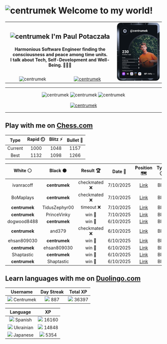 <h1>
  <img
    src="https://emojis.slackmojis.com/emojis/images/1531849430/4246/blob-sunglasses.gif"
    width="30"
    alt="centrumek"
  />
  Welcome to my world!
</h1>

<table>
  <tbody>
    <tr>
      <td align="center" width="70%" colspan="2">
        <h2>
          <img
            src="https://raw.githubusercontent.com/MartinHeinz/MartinHeinz/master/wave.gif"
            width="30px"
            alt="centrumek"
          />
          I'm Paul Potaczała
        </h2>
        <h4>
          Harmonious Software Engineer finding the consciousness and peace among time units.
          <br/>
          I talk about Tech, Self-Development and Well-Being. 🌿🧘🚀
        </h4>
      </td>
      <td width="30%" rowspan="2">
        <a href="https://app.daily.dev/centrumek">
          <img
            src="./devcard.svg"
            alt="centrumek"
          />
        </a>
      </td>
    </tr>
    <tr align="center">
      <td>
        <img
          src="https://komarev.com/ghpvc/?username=centrumek&label=visitors&color=0e75b6&style=flat"
          alt="centrumek"
        >
      </td>
      <td>
        <a href="https://stackoverflow.com/users/14496012/centrumek">
          <img
            src="https://stackoverflow.com/users/flair/14496012.png?theme=dark"
            alt="centrumek"
          >
        </a>
      </td>
    </tr>
  </tbody>
</table>

---
<div align="center">
  <img 
    src="https://github-readme-stats.vercel.app/api?username=centrumek&show_icons=true&count_private=true&theme=dark&hide_border=true&hide=issues,contribs&bg_color=00000000"
    alt="centrumek"
  />
  <img
    src="https://github-readme-stats.vercel.app/api/top-langs/?username=centrumek&layout=compact&hide_border=true&theme=dark&bg_color=00000000&langs_count=6&exclude_repo=air-statistic-app"
    alt="centrumek"
  />
  <img 
    src="https://github-readme-streak-stats.herokuapp.com?user=centrumek&theme=dark&hide_border=true&background=FFFFFF00"
    alt="centrumek"
  />
  <br/>
  <br/>
  <a href="https://www.buymeacoffee.com/centrumek">
    <img
      src="https://cdn.buymeacoffee.com/buttons/v2/default-orange.png"
      height="50"
      width="210"
      alt="centrumek"
    />
  </a>
</div>

---

## Play with me on [Chess.com](https://www.chess.com/member/centrumek)

<div align="center">
<!--START_SECTION:chessStats-->
<!-- Automatically generated with https://github.com/Balastrong/chess-stats-action -->

| Type | Rapid ⏲️ | Blitz ⚡ | Bullet 🔫 |
|:---:|:---:|:---:|:---:|
| Current | 1000 | 1048 | 1157 |
| Best | 1132 | 1098 | 1266 |

| White ⚪ | Black ⚫ | Result 🏆 | Date 📅 | Position 🗺️ | Type 🕕 |
|:---:|:---:|:---:|:---:|:---:|:---:|
| ivanracoff | **centrumek** | checkmated ❌ | 7/10/2025 | <a href="http://www.ee.unb.ca/cgi-bin/tervo/fen.pl?select=r3r3/k1Q5/pp2q3/7p/4P2P/2N5/1PP3P1/2KR3R b - - 0 29">Link</a> | Blitz |
| BoMaplays | **centrumek** | checkmated ❌ | 7/10/2025 | <a href="http://www.ee.unb.ca/cgi-bin/tervo/fen.pl?select=1r5r/k1p1p3/4P3/Q2B3p/p2P4/P1P1q3/1P6/1K1R3R b - - 4 36">Link</a> | Blitz |
| **centrumek** | TidusZephyr00 | timeout ❌ | 7/10/2025 | <a href="http://www.ee.unb.ca/cgi-bin/tervo/fen.pl?select=8/8/7P/3k4/3p4/4pR2/3K4/8 w - - 0 55">Link</a> | Blitz |
| **centrumek** | PrinceVinky | win 🥇 | 7/10/2025 | <a href="http://www.ee.unb.ca/cgi-bin/tervo/fen.pl?select=8/4P3/3R4/5k2/5P2/6P1/7P/2K5 b - - 0 54">Link</a> | Blitz |
| dogwood8488 | **centrumek** | win 🥇 | 6/10/2025 | <a href="http://www.ee.unb.ca/cgi-bin/tervo/fen.pl?select=2r3k1/Q7/6p1/5p1p/3Pp3/P2r3P/5PP1/1Rq2K1R w - - 1 35">Link</a> | Blitz |
| **centrumek** | and379 | checkmated ❌ | 6/10/2025 | <a href="http://www.ee.unb.ca/cgi-bin/tervo/fen.pl?select=rn6/p1Qp4/k1pP4/8/Pp4np/5P2/1P5q/R4R1K w - - 3 30">Link</a> | Blitz |
| ehsan809030 | **centrumek** | win 🥇 | 6/10/2025 | <a href="http://www.ee.unb.ca/cgi-bin/tervo/fen.pl?select=8/8/8/8/7K/7q/6q1/2k5 w - - 16 72">Link</a> | Blitz |
| **centrumek** | ehsan809030 | win 🥇 | 6/10/2025 | <a href="http://www.ee.unb.ca/cgi-bin/tervo/fen.pl?select=8/2r2k2/R1pK4/2P5/1P6/8/8/8 b - - 3 56">Link</a> | Blitz |
| Shaptastic | **centrumek** | win 🥇 | 6/10/2025 | <a href="http://www.ee.unb.ca/cgi-bin/tervo/fen.pl?select=r4b2/2kn4/p2p3p/2p1p2P/b3P3/P2PPR2/2qK1QP1/5R2 w - - 0 27">Link</a> | Blitz |
| **centrumek** | Shaptastic | win 🥇 | 6/10/2025 | <a href="http://www.ee.unb.ca/cgi-bin/tervo/fen.pl?select=8/kr6/8/7p/5P1P/p5K1/6B1/2R5 b - - 1 43">Link</a> | Blitz |

<!--END_SECTION:chessStats-->
</div>

## Learn languages with me on [Duolingo.com](https://www.duolingo.com/profile/Centrumek)

<div align="center">
<!--START_SECTION:duolingoStats-->
<!-- Automatically generated with https://github.com/centrumek/duolingo-readme-stats-->

| Username | Day Streak | Total XP |
|:---:|:---:|:---:|
| <img src="https://raw.githubusercontent.com/centrumek/duolingo-readme-stats/main/assets/duolingo.png" height="12"> Centrumek | <img src="https://raw.githubusercontent.com/centrumek/duolingo-readme-stats/main/assets/streakfrozen.svg" height="12"> 887 | <img src="https://raw.githubusercontent.com/centrumek/duolingo-readme-stats/main/assets/xp.svg" height="12"> 36397 |

| Language | XP |
|:---:|:---:|
| <img src="https://raw.githubusercontent.com/centrumek/duolingo-readme-stats/main/assets/langs/spanish.svg" height="12"> Spanish | <img src="https://raw.githubusercontent.com/centrumek/duolingo-readme-stats/main/assets/xp.svg" height="12"> 16160 |
| <img src="https://raw.githubusercontent.com/centrumek/duolingo-readme-stats/main/assets/langs/ukrainian.svg" height="12"> Ukrainian | <img src="https://raw.githubusercontent.com/centrumek/duolingo-readme-stats/main/assets/xp.svg" height="12"> 14848 |
| <img src="https://raw.githubusercontent.com/centrumek/duolingo-readme-stats/main/assets/langs/japanese.svg" height="12"> Japanese | <img src="https://raw.githubusercontent.com/centrumek/duolingo-readme-stats/main/assets/xp.svg" height="12"> 5354 |

<!--END_SECTION:duolingoStats-->
</div>
<!--
**centrumek/centrumek** is a ✨ _special_ ✨ repository because its `README.md` (this file) appears on your GitHub profile.

Here are some ideas to get you started:

- 🔭 I’m currently working on ...
- 🌱 I’m currently learning ...
- 👯 I’m looking to collaborate on ...
- 🤔 I’m looking for help with ...
- 💬 Ask me about ...
- 📫 How to reach me: ...
- 😄 Pronouns: ...
- ⚡ Fun fact: ...
-->
